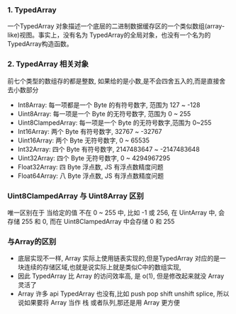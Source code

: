 ### 1. TypedArray 
一个TypedArray 对象描述一个底层的二进制数据缓存区的一个类似数组(array-like)视图。事实上，没有名为 TypedArray的全局对象，也没有一个名为的 TypedArray构造函数。

### 2. TypedArray 相关对象
前七个类型的数组存的都是整数, 如果给的是小数,是不会四舍五入的,而是直接舍去小数部分

- Int8Array: 每一项都是一个 Byte 的有符号数字, 范围为 127 ~ -128
- Uint8Array: 每一项是一个 Byte 的无符号数字, 范围为 0 ~ 255
- Uint8ClampedArray: 每一项是一个 Byte 的无符号数字,范围为 0~255
- Int16Array: 两个 Byte 有符号数字, 32767 ~ -32767
- Uint16Array: 两个 Byte 无符号数字, 0 ~ 65535
- Int32Array: 四个 Byte 有符号数字, 2147483647 ~ -2147483648
- Uint32Array: 四个 Byte 无符号数字, 0 ~ 4294967295
- Float32Array: 四 Byte 浮点数, JS 有浮点数精度问题
- Float64Array: 八 Byte 浮点数, JS 有浮点数精度问题

### Uint8ClampedArray 与 Uint8Array 区别
唯一区别在于 当给定的值 不在 0 ~ 255 中, 比如 -1 或 256, 在 UintArray 中, 会存储 255 和 0, 而在 Uint8ClampedArray 中会存储 0 和 255

### 与Array的区别
- 底层实现不一样, Array 实际上使用链表实现的,但是TypedArray 对应的是一块连续的存储区域,也就是说实际上就是类似C中的数组实现,
- 因此 TypedArray 比 Array 的访问效率高, 是 o(1), 但是修改起来就没 Array 灵活了
- Array 许多 api  TypedArray 也没有,比如 push pop shift unshift splice, 所以说如果要将 Array 当作 栈 或者队列,那还是用 Array 更方便